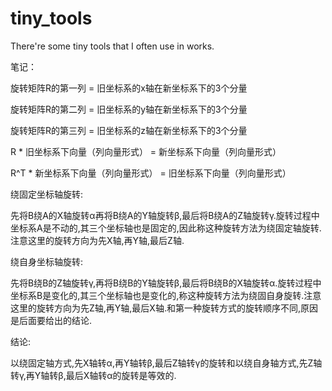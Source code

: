 # tiny_tools
There're some tiny tools that I often use in works.

笔记：

旋转矩阵R的第一列 = 旧坐标系的x轴在新坐标系下的3个分量

旋转矩阵R的第二列 = 旧坐标系的y轴在新坐标系下的3个分量

旋转矩阵R的第三列 = 旧坐标系的z轴在新坐标系下的3个分量

R * 旧坐标系下向量（列向量形式） = 新坐标系下向量（列向量形式）

R^T * 新坐标系下向量（列向量形式） = 旧坐标系下向量（列向量形式）



绕固定坐标轴旋转:

先将B绕A的X轴旋转α再将B绕A的Y轴旋转β,最后将B绕A的Z轴旋转γ.旋转过程中坐标系A是不动的,其三个坐标轴也是固定的,因此称这种旋转方法为绕固定轴旋转.注意这里的旋转方向为先X轴,再Y轴,最后Z轴.

绕自身坐标轴旋转:

先将B绕B的Z轴旋转γ,再将B绕B的Y轴旋转β,最后将B绕B的X轴旋转α.旋转过程中坐标系B是变化的,其三个坐标轴也是变化的,称这种旋转方法为绕固自身旋转.注意这里的旋转方向为先Z轴,再Y轴,最后X轴.和第一种旋转方式的旋转顺序不同,原因是后面要给出的结论.

结论:

以绕固定轴方式,先X轴转α,再Y轴转β,最后Z轴转γ的旋转和以绕自身轴方式,先Z轴转γ,再Y轴转β,最后X轴转α的旋转是等效的.

